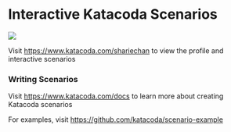 # Interactive Katacoda Scenarios

[![](http://shields.katacoda.com/katacoda/shariechan/count.svg)](https://www.katacoda.com/shariechan "Get your profile on Katacoda.com")

Visit https://www.katacoda.com/shariechan to view the profile and interactive scenarios

### Writing Scenarios
Visit https://www.katacoda.com/docs to learn more about creating Katacoda scenarios

For examples, visit https://github.com/katacoda/scenario-example
